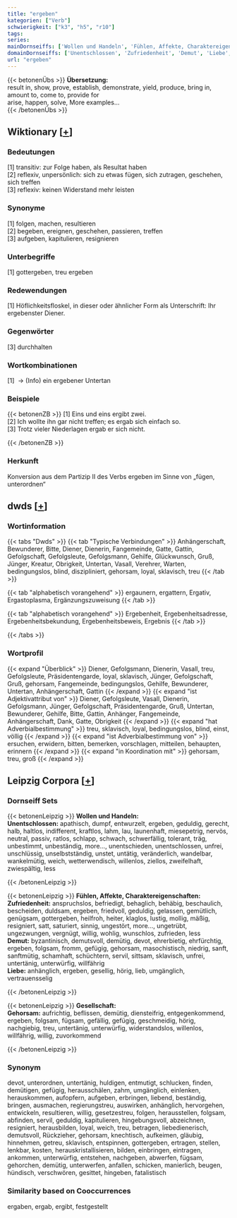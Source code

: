 ```yaml
---
title: "ergeben"
kategorien: ["Verb"]
schwierigkeit: ["k3", "h5", "r10"]
tags:
series:
mainDornseiffs: ['Wollen und Handeln', 'Fühlen, Affekte, Charaktereigenschaften', 'Gesellschaft']
domainDornseiffs: ['Unentschlossen', 'Zufriedenheit', 'Demut', 'Liebe', 'Gehorsam']
url: "ergeben"
---
```


{{< betonenÜbs >}}
**Übersetzung:**  
result in, show, prove, establish, demonstrate, yield, produce, bring in, amount to, come to, provide for  
arise, happen, solve, More examples...  
{{< /betonenÜbs >}}

## Wiktionary [[+](https://de.wiktionary.org/wiki/ergeben)]

### Bedeutungen
[1] transitiv: zur Folge haben, als Resultat haben  
[2] reflexiv, unpersönlich: sich zu etwas fügen, sich zutragen, geschehen, sich treffen  
[3] reflexiv: keinen Widerstand mehr leisten  

### Synonyme
[1] folgen, machen, resultieren  
[2] begeben, ereignen, geschehen, passieren, treffen  
[3] aufgeben, kapitulieren, resignieren  

### Unterbegriffe
[1] gottergeben, treu ergeben  

### Redewendungen
[1] Höflichkeitsfloskel, in dieser oder ähnlicher Form als Unterschrift: Ihr ergebenster Diener.  

### Gegenwörter
[3] durchhalten  

### Wortkombinationen
[1]  -> (Info) ein ergebener Untertan  

### Beispiele
{{< betonenZB >}}
[1] Eins und eins ergibt zwei.  
[2] Ich wollte ihn gar nicht treffen; es ergab sich einfach so.  
[3] Trotz vieler Niederlagen ergab er sich nicht.  

{{< /betonenZB >}}
### Herkunft
Konversion aus dem Partizip II des Verbs ergeben im Sinne von „fügen, unterordnen“  



## dwds [[+](https://www.dwds.de/wb/ergeben)]

### Wortinformation
{{< tabs "Dwds" >}}
{{< tab "Typische Verbindungen" >}}
Anhängerschaft, Bewunderer, Bitte, Diener, Dienerin, Fangemeinde, Gatte, Gattin, Gefolgschaft, Gefolgsleute, Gefolgsmann, Gehilfe, Glückwunsch, Gruß, Jünger, Kreatur, Obrigkeit, Untertan, Vasall, Verehrer, Warten, bedingungslos, blind, diszipliniert, gehorsam, loyal, sklavisch, treu
{{< /tab >}}

{{< tab "alphabetisch vorangehend" >}}
ergaunern, ergattern, Ergativ, Ergastoplasma, Ergänzungszuweisung
{{< /tab >}}

{{< tab "alphabetisch vorangehend" >}}
Ergebenheit, Ergebenheitsadresse, Ergebenheitsbekundung, Ergebenheitsbeweis, Ergebnis
{{< /tab >}}

{{< /tabs >}}

### Wortprofil
{{< expand "Überblick" >}} Diener, Gefolgsmann, Dienerin, Vasall, treu, Gefolgsleute, Präsidentengarde, loyal, sklavisch, Jünger, Gefolgschaft, Gruß, gehorsam, Fangemeinde, bedingungslos, Gehilfe, Bewunderer, Untertan, Anhängerschaft, Gattin {{< /expand >}}
{{< expand "ist Adjektivattribut von" >}} Diener, Gefolgsleute, Vasall, Dienerin, Gefolgsmann, Jünger, Gefolgschaft, Präsidentengarde, Gruß, Untertan, Bewunderer, Gehilfe, Bitte, Gattin, Anhänger, Fangemeinde, Anhängerschaft, Dank, Gatte, Obrigkeit {{< /expand >}}
{{< expand "hat Adverbialbestimmung" >}} treu, sklavisch, loyal, bedingungslos, blind, einst, völlig {{< /expand >}}
{{< expand "ist Adverbialbestimmung von" >}} ersuchen, erwidern, bitten, bemerken, vorschlagen, mitteilen, behaupten, erinnern {{< /expand >}}
{{< expand "in Koordination mit" >}} gehorsam, treu, groß {{< /expand >}}

## Leipzig Corpora [[+](https://corpora.uni-leipzig.de/en/res?word=ergeben&corpusId=deu_newscrawl-public_2018)]

### Dornseiff Sets
{{< betonenLeipzig >}}
**Wollen und Handeln:**  
**Unentschlossen:** apathisch, dumpf, entwurzelt, ergeben, geduldig, gerecht, halb, haltlos, indifferent, kraftlos, lahm, lau, launenhaft, miesepetrig, nervös, neutral, passiv, ratlos, schlapp, schwach, schwerfällig, tolerant, träg, unbestimmt, unbeständig, more..., unentschieden, unentschlossen, unfrei, unschlüssig, unselbstständig, unstet, untätig, veränderlich, wandelbar, wankelmütig, weich, wetterwendisch, willenlos, ziellos, zweifelhaft, zwiespältig, less  

{{< /betonenLeipzig >}}


{{< betonenLeipzig >}}
**Fühlen, Affekte, Charaktereigenschaften:**  
**Zufriedenheit:** anspruchslos, befriedigt, behaglich, behäbig, beschaulich, bescheiden, duldsam, ergeben, friedvoll, geduldig, gelassen, gemütlich, genügsam, gottergeben, heilfroh, heiter, klaglos, lustig, mollig, mäßig, resigniert, satt, saturiert, sinnig, ungestört, more..., ungetrübt, ungezwungen, vergnügt, willig, wohlig, wunschlos, zufrieden, less  
**Demut:** byzantinisch, demutsvoll, demütig, devot, ehrerbietig, ehrfürchtig, ergeben, folgsam, fromm, gefügig, gehorsam, masochistisch, niedrig, sanft, sanftmütig, schamhaft, schüchtern, servil, sittsam, sklavisch, unfrei, untertänig, unterwürfig, willfährig  
**Liebe:** anhänglich, ergeben, gesellig, hörig, lieb, umgänglich, vertrauensselig  

{{< /betonenLeipzig >}}


{{< betonenLeipzig >}}
**Gesellschaft:**  
**Gehorsam:** aufrichtig, beflissen, demütig, diensteifrig, entgegenkommend, ergeben, folgsam, fügsam, gefällig, gefügig, geschmeidig, hörig, nachgiebig, treu, untertänig, unterwürfig, widerstandslos, willenlos, willfährig, willig, zuvorkommend  

{{< /betonenLeipzig >}}

### Synonym
devot, unterordnen, untertänig, huldigen, entmutigt, schlucken, finden, demütigen, gefügig, herausschälen, zahm, umgänglich, einlenken, herauskommen, aufopfern, aufgeben, erbringen, liebend, beständig, bringen, ausmachen, regierungstreu, auswirken, anhänglich, hervorgehen, entwickeln, resultieren, willig, gesetzestreu, folgen, herausstellen, folgsam, abfinden, servil, geduldig, kapitulieren, hingebungsvoll, abzeichnen, resigniert, herausbilden, loyal, weich, treu, betragen, liebedienerisch, demutsvoll, Rückzieher, gehorsam, knechtisch, aufkeimen, gläubig, hinnehmen, getreu, sklavisch, entspinnen, gottergeben, ertragen, stellen, lenkbar, kosten, herauskristallisieren, bilden, einbringen, eintragen, ankommen, unterwürfig, entstehen, nachgeben, abwerfen, fügsam, gehorchen, demütig, unterwerfen, anfallen, schicken, manierlich, beugen, hündisch, verschwören, gesittet, hingeben, fatalistisch


### Similarity based on Cooccurrences
ergaben, ergab, ergibt, festgestellt

